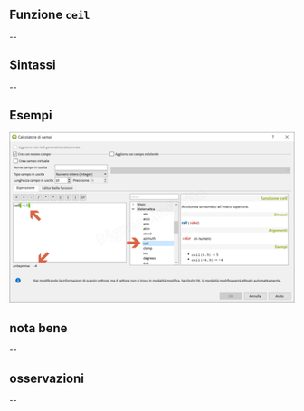 ## Funzione `ceil`

--

## Sintassi

--

## Esempi

<img src="/img/matematica/ceil/ceil1.png">

## nota bene

--

## osservazioni

--